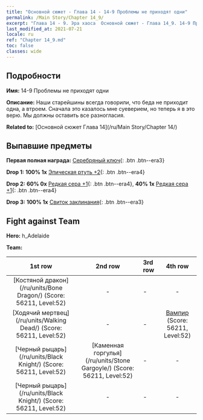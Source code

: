 ```yaml
---
title: "Основной сюжет - Глава 14 - 14-9 Проблемы не приходят одни"
permalink: /Main Story/Chapter 14_9/
excerpt: "Глава 14 - 9. Эра хаоса  Основной сюжет - Глава 14_9. 14-9 Проблемы не приходят одни"
last_modified_at: 2021-07-21
locale: ru
ref: "Chapter 14_9.md"
toc: false
classes: wide
---
```


## Подробности

 **Имя:** 14-9 Проблемы не приходят одни

 **Описание:** Наши старейшины всегда говорили, что беда не приходит одна, а втроем. Сначала это казалось мне суеверием, но теперь я в это верю. Мы должны оставить все разногласия.

 **Related to:** [Основной сюжет Глава 14](/ru/Main Story/Chapter 14/)

## Выпавшие предметы

 **Первая полная награда:** [Серебряный ключ](/ItemsRU/con_693/){: .btn .btn--era3}

 **Drop 1:** **100% 1x** [Эпическая ртуть +2](/ItemsRU/mat_49/){: .btn .btn--era4}

 **Drop 2:** **60% 0x** [Редкая сера +1](/ItemsRU/mat_43/){: .btn .btn--era4}, **40% 1x** [Редкая сера +1](/ItemsRU/mat_43/){: .btn .btn--era4}

 **Drop 3:** **100% 1x** [Свиток заклинания](/ItemsRU/con_694/){: .btn .btn--era3}


## Fight against Team
 **Hero:** h_Adelaide

 **Team:**


  | 1st row | 2nd row | 3rd row | 4th row |
  |:----:|:----:|:----|:----:|
  | [Костяной дракон](/ru/units/Bone Dragon/) (Score: 56211, Level:52)  | - | - | - |
  | [Ходячий мертвец](/ru/units/Walking Dead/) (Score: 56211, Level:52)  | - | - | [Вампир](/ru/units/Vampire/) (Score: 56211, Level:52)  |
  | [Черный рыцарь](/ru/units/Black Knight/) (Score: 56211, Level:52)  | [Каменная горгулья](/ru/units/Stone Gargoyle/) (Score: 56211, Level:52)  | - | - |
  | [Черный рыцарь](/ru/units/Black Knight/) (Score: 56211, Level:52)  | - | - | - |


